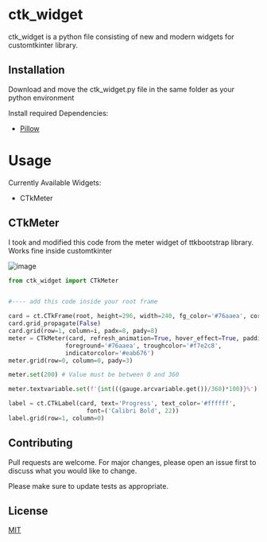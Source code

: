 # ctk_widget

ctk_widget is a python file consisting of new and modern widgets for customtkinter library.

## Installation

Download and move the ctk_widget.py file in the same folder as your python environment

Install required Dependencies:

- [Pillow](https://pillow.readthedocs.io/en/latest/installation.html)


# Usage
Currently Available Widgets:
- CTkMeter

## CTkMeter

I took and modified this code from the meter widget of ttkbootstrap library.
Works fine inside customtkinter

![image](https://github.com/anamite/ctk_widget/assets/77412636/17fa62d6-47e6-48d9-9600-8c97717f1d57)

```python
from ctk_widget import CTkMeter


#---- add this code inside your root frame

card = ct.CTkFrame(root, height=296, width=240, fg_color='#76aaea', corner_radius=8)
card.grid_propagate(False)
card.grid(row=1, column=i, padx=8, pady=8)
meter = CTkMeter(card, refresh_animation=True, hover_effect=True, padding=19, background='#76aaea',
                foreground='#76aaea', troughcolor='#f7e2c8',
                indicatorcolor='#eab676')
meter.grid(row=0, column=0, pady=3) 

meter.set(200) # Value must be between 0 and 360

meter.textvariable.set(f'{int(((gauge.arcvariable.get())/360)*100)}%') # To set the text in the middle

label = ct.CTkLabel(card, text='Progress', text_color='#ffffff',
                      font=('Calibri Bold', 22))
label.grid(row=1, column=0)


```

## Contributing

Pull requests are welcome. For major changes, please open an issue first
to discuss what you would like to change.

Please make sure to update tests as appropriate.

## License

[MIT](https://choosealicense.com/licenses/mit/)
